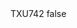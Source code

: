 <?xml version="1.0" encoding="UTF-8"?>
<CustomMetadata xmlns="http://soap.sforce.com/2006/04/metadata">
    <label>TXU742</label>
    <protected>false</protected>
</CustomMetadata>
